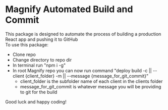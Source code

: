 # Magnify Automated Build and Commit  

This package is designed to automate the process of building a production React app and pushing it to GitHub  
To use this package:  
- Clone repo  
- Change directory to repo dir  
- In terminal run "npm i -g"  
- In root Magnify repo you can now run command "deploy build -c || --client {client_folder} -m || --message {message_for_git_commit}"  
  - client_folder is the subfolder name of each client in the clients folder  
  - message_for_git_commit is whatever message you will be providing to git for the build  


Good luck and happy coding!